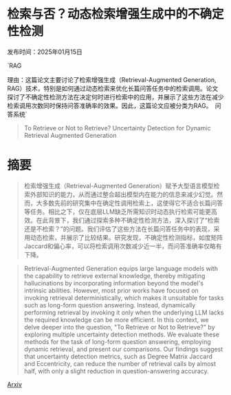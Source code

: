 # 检索与否？动态检索增强生成中的不确定性检测

发布时间：2025年01月15日

`RAG

理由：这篇论文主要讨论了检索增强生成（Retrieval-Augmented Generation, RAG）技术，特别是如何通过动态检索来优化长篇问答任务中的检索调用。论文探讨了不确定性检测方法在决定何时进行检索中的应用，并展示了这些方法在减少检索调用次数同时保持问答准确率的效果。因此，这篇论文应被分类为RAG。` `问答系统`

> To Retrieve or Not to Retrieve? Uncertainty Detection for Dynamic Retrieval Augmented Generation

# 摘要

> 检索增强生成（Retrieval-Augmented Generation）赋予大型语言模型检索外部知识的能力，从而通过整合超出模型内在能力的信息来减少幻觉。然而，大多数先前的研究集中在确定性调用检索上，这使得它不适合长篇问答等任务。相比之下，仅在底层LLM缺乏所需知识时动态执行检索可能更高效。在此背景下，我们通过探索多种不确定性检测方法，深入探讨了“检索还是不检索？”的问题。我们评估了这些方法在长篇问答任务中的表现，采用动态检索，并展示了比较结果。研究发现，不确定性检测指标，如度矩阵Jaccard和偏心率，可以将检索调用次数减少近一半，而问答准确率仅略有下降。

> Retrieval-Augmented Generation equips large language models with the capability to retrieve external knowledge, thereby mitigating hallucinations by incorporating information beyond the model's intrinsic abilities. However, most prior works have focused on invoking retrieval deterministically, which makes it unsuitable for tasks such as long-form question answering. Instead, dynamically performing retrieval by invoking it only when the underlying LLM lacks the required knowledge can be more efficient. In this context, we delve deeper into the question, "To Retrieve or Not to Retrieve?" by exploring multiple uncertainty detection methods. We evaluate these methods for the task of long-form question answering, employing dynamic retrieval, and present our comparisons. Our findings suggest that uncertainty detection metrics, such as Degree Matrix Jaccard and Eccentricity, can reduce the number of retrieval calls by almost half, with only a slight reduction in question-answering accuracy.

[Arxiv](https://arxiv.org/abs/2501.09292)